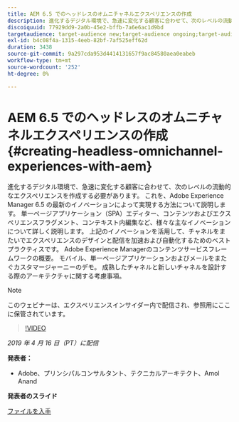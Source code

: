 ```yaml
---
title: AEM 6.5 でのヘッドレスのオムニチャネルエクスペリエンスの作成
description: 進化するデジタル環境で、急速に変化する顧客に合わせて、次のレベルの流動的なエクスペリエンスを作成する必要があります。 これを、Adobe Experience Manager 6.5 の最新のイノベーションによって実現する方法について説明します。 単一ページアプリケーション（SPA）エディター、コンテンツおよびエクスペリエンスフラグメント、コンテキスト内編集など、様々な主なイノベーションについて詳しく説明します。 上記のイノベーションを活用して、チャネルをまたいでエクスペリエンスのデザインと配信を加速および自動化するためのベストプラクティスです。 Adobe Experience Managerのコンテンツサービスフレームワークの概要。 モバイル、単一ページアプリケーションおよびメールをまたぐカスタマージャーニーのデモ。 成熟したチャネルと新しいチャネルを設計する際のアーキテクチャに関する考慮事項。
discoiquuid: 77929dd9-2a0b-45e2-bffb-7a6e6ac1d9bd
targetaudience: target-audience new;target-audience ongoing;target-audience upgrader
exl-id: b4c08f4a-1315-4eeb-82bf-7af525eff62d
duration: 3438
source-git-commit: 9a297cda953d4414131657f9ac84580aea0eabeb
workflow-type: tm+mt
source-wordcount: '252'
ht-degree: 0%

---
```


# AEM 6.5 でのヘッドレスのオムニチャネルエクスペリエンスの作成{#creating-headless-omnichannel-experiences-with-aem}

進化するデジタル環境で、急速に変化する顧客に合わせて、次のレベルの流動的なエクスペリエンスを作成する必要があります。 これを、Adobe Experience Manager 6.5 の最新のイノベーションによって実現する方法について説明します。 単一ページアプリケーション（SPA）エディター、コンテンツおよびエクスペリエンスフラグメント、コンテキスト内編集など、様々な主なイノベーションについて詳しく説明します。 上記のイノベーションを活用して、チャネルをまたいでエクスペリエンスのデザインと配信を加速および自動化するためのベストプラクティスです。 Adobe Experience Managerのコンテンツサービスフレームワークの概要。 モバイル、単一ページアプリケーションおよびメールをまたぐカスタマージャーニーのデモ。 成熟したチャネルと新しいチャネルを設計する際のアーキテクチャに関する考慮事項。

>[!NOTE]
>
>このウェビナーは、エクスペリエンスインサイダー内で配信され、参照用にここに保管されています。

>[!VIDEO](https://video.tv.adobe.com/v/27088/?quality=9)

*2019 年 4 月 16 日（PT）に配信*

**発表者：**

* Adobe、プリンシパルコンサルタント、テクニカルアーキテクト、Amol Anand

**発表者のスライド**

[ファイルを入手](assets/headless-omnichannelwebinar04162019.pdf)

